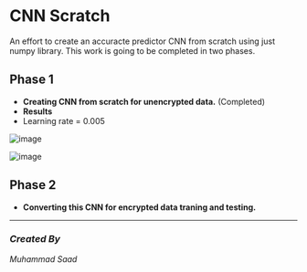 # CNN Scratch
An effort to create an accuracte predictor CNN from scratch using just numpy library.
This work is going to be completed in two phases.

## Phase 1
- **Creating CNN from scratch for unencrypted data.** (Completed)
- **Results**
- Learning rate = 0.005

![image](https://user-images.githubusercontent.com/21517793/155874174-4c74e321-bace-4188-babe-616512231a07.png)

![image](https://user-images.githubusercontent.com/21517793/155874134-2e09fbda-f012-4018-a1d3-ec917ca0c7be.png)





## Phase 2
- **Converting this CNN for encrypted data traning and testing.**


***
### _Created By_

_Muhammad Saad_
